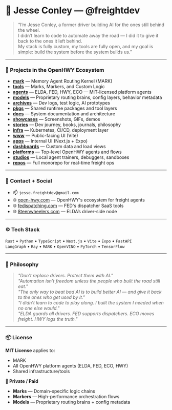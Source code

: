 # 👋 Jesse Conley — @freightdev

> “I’m Jesse Conley, a former driver building AI for the ones still behind the wheel.  
> I didn’t learn to code to automate away the road — I did it to give it back to the ones it left behind.  
> My stack is fully custom, my tools are fully open, and my goal is simple: build the system before the system builds us.”

---

### 🚚 Projects in the OpenHWY Ecosystem

- **[mark](https://github.com/freightdev/mark)** — Memory Agent Routing Kernel (MARK)  
- **[tools](https://github.com/freightdev/tools)** — Marks, Markers, and Custom Logic  
- **[agents](https://github.com/freightdev/agents)** — ELDA, FED, HWY, ECO — MIT-licensed platform agents  
- **[models](https://github.com/freightdev/models)** — Proprietary routing brains, config layers, behavior metadata  
- **[archives](https://github.com/freightdev/archives)** — Dev logs, test logic, AI prototypes  
- **[pkgs](https://github.com/freightdev/pkgs)** — Shared runtime packages and tool layers  
- **[docs](https://github.com/freightdev/docs)** — System documentation and architecture  
- **[showcases](https://github.com/freightdev/showcases)** — Screenshots, GIFs, demos  
- **[stories](https://github.com/freightdev/stories)** — Dev journey, books, journals, philosophy  
- **[infra](https://github.com/freightdev/infra)** — Kubernetes, CI/CD, deployment layer  
- **[www](https://github.com/freightdev/www)** — Public-facing UI (Vite)  
- **[apps](https://github.com/freightdev/apps)** — Internal UI (Next.js + Expo)  
- **[dashboards](https://github.com/freightdev/dashboards)** — Custom data and load views  
- **[platforms](https://github.com/freightdev/platforms)** — Top-level OpenHWY agents and flows  
- **[studios](https://github.com/freightdev/studios)** — Local agent trainers, debuggers, sandboxes  
- **[repos](https://github.com/freightdev/repos)** — Full monorepo for real-time freight ops  

---

### 💼 Contact + Social

- 📫 `jesse.freightdev@gmail.com`  
- 🌐 [open-hwy.com](https://open-hwy.com) — OpenHWY's ecosystem for freight agents  
- 🌐 [fedispatching.com](https://fedispatching.com) — FED's dispatcher SaaS tools  
- 🌐 [8teenwheelers.com](https://8teenwheelers.com) — ELDA’s driver-side node  

---

### ⚙️ Tech Stack

`Rust` • `Python` • `TypeScript` • `Next.js` • `Vite` • `Expo` • `FastAPI`  
`LangGraph` • `Ray` • `MARK` • `OpenVINO` • `PyTorch` • `TensorFlow`

---

### 🧠 Philosophy

> *"Don't replace drivers. Protect them with AI."*  
> *"Automation isn’t freedom unless the people who built the road still eat."*  
> *"The only way to beat bad AI is to build better AI — and give it back to the ones who get used by it."*  
> *"I didn’t learn to code to play along. I built the system I needed when no one else would."*  
> *"ELDA guards all drivers. FED supports dispatchers. ECO moves freight. HWY logs the truth."*

---

### 📦 License

**MIT License** applies to:  
- MARK  
- All OpenHWY platform agents (ELDA, FED, ECO, HWY)  
- Shared infrastructure/tools  

**🔐 Private / Paid**  
- **Marks** — Domain-specific logic chains  
- **Markers** — High-performance orchestration flows  
- **Models** — Proprietary routing brains + config metadata
